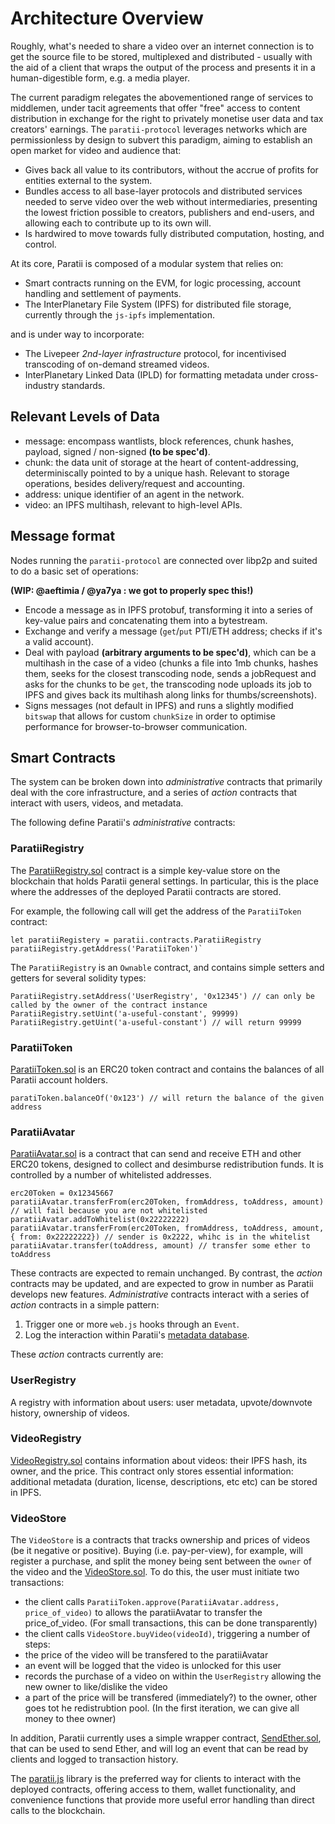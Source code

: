 # Architecture Overview
Roughly, what's needed to share a video over an internet connection is to get the source file to be stored, multiplexed and distributed - usually with the aid of a client that wraps the output of the process and presents it in a human-digestible form, e.g. a media player.

The current paradigm relegates the abovementioned range of services to middlemen, under tacit agreements that offer "free" access to content distribution in exchange for the right to privately monetise user data and tax creators' earnings. The `paratii-protocol` leverages networks which are permissionless by design to subvert this paradigm, aiming to establish an open market for video and audience that:

- Gives back all value to its contributors, without the accrue of profits for entities external to the system.
- Bundles access to all base-layer protocols and distributed services needed to serve video over the web without intermediaries, presenting the lowest friction possible to creators, publishers and end-users, and allowing each to contribute up to its own will.
- Is hardwired to move towards fully distributed computation, hosting, and control.

At its core, Paratii is composed of a modular system that relies on:

- Smart contracts running on the EVM, for logic processing, account handling and settlement of payments.
- The InterPlanetary File System (IPFS) for distributed file storage, currently through the `js-ipfs` implementation.

and is under way to incorporate:

- The Livepeer *2nd-layer infrastructure* protocol, for incentivised transcoding of on-demand streamed videos.
- InterPlanetary Linked Data (IPLD) for formatting metadata under cross-industry standards.

## Relevant Levels of Data

- message: encompass wantlists, block references, chunk hashes, payload, signed / non-signed **(to be spec'd)**.
- chunk: the data unit of storage at the heart of content-addressing, determiniscally pointed to by a unique hash. Relevant to storage operations, besides delivery/request and accounting.  
- address: unique identifier of an agent in the network.
- video: an IPFS multihash, relevant to high-level APIs.

## Message format

Nodes running the `paratii-protocol` are connected over libp2p and suited to do a basic set of operations:

**(WIP: @aeftimia / @ya7ya : we got to properly spec this!)**

- Encode a message as in IPFS protobuf, transforming it into a series of key-value pairs and concatenating them into a bytestream.
- Exchange and verify a message (`get`/`put` PTI/ETH address; checks if it's a valid account).
- Deal with payload **(arbitrary arguments to be spec'd)**, which can be a multihash in the case of a video (chunks a file into 1mb chunks, hashes them, seeks for the closest transcoding node, sends a jobRequest and asks for the chunks to be `get`, the transcoding node uploads its job to IPFS and gives back its multihash along links for thumbs/screenshots).
- Signs messages (not default in IPFS) and runs a slightly modified `bitswap` that allows for custom `chunkSize` in order to optimise performance for browser-to-browser communication.

## Smart Contracts
The system can be broken down into *administrative* contracts that primarily deal with the core infrastructure, and a series of *action* contracts that interact with users, videos, and metadata.

The following define Paratii's *administrative* contracts:

### ParatiiRegistry 
The [ParatiiRegistry.sol](https://github.com/Paratii-Video/paratii-contracts/blob/master/contracts/paratii/ParatiiRegistry.sol) contract is a simple key-value store on the blockchain that holds Paratii general settings. In particular, this is the place where the addresses of the deployed Paratii contracts are stored.

For example, the following call will get the address of the `ParatiiToken` contract:

    let paratiiRegistery = paratii.contracts.ParatiiRegistry
    paratiiRegistry.getAddress('ParatiiToken')`
    
The `ParatiiRegistry` is an `Ownable` contract, and contains simple setters and getters for several solidity types:

    ParatiiRegistry.setAddress('UserRegistry', '0x12345') // can only be called by the owner of the contract instance
    ParatiiRegistry.setUint('a-useful-constant', 99999)
    ParatiiRegistry.getUint('a-useful-constant') // will return 99999
    
### ParatiiToken

[ParatiiToken.sol](https://github.com/Paratii-Video/paratii-lib/blob/master/contracts/paratii/ParatiiToken.sol) is an ERC20 token contract and contains the balances of all Paratii account holders.

    paratiToken.balanceOf('0x123') // will return the balance of the given address
    
### ParatiiAvatar

[ParatiiAvatar.sol](https://github.com/Paratii-Video/paratii-lib/blob/master/contracts/paratii/ParatiiAvatar.sol) is a contract that can send and receive ETH and other ERC20 tokens, designed to collect and desimburse redistribution funds. It is controlled by a number of whitelisted addresses.

    erc20Token = 0x12345667
    paratiiAvatar.transferFrom(erc20Token, fromAddress, toAddress, amount) // will fail because you are not whitelisted
    paratiiAvatar.addToWhitelist(0x22222222)
    paratiiAvatar.transferFrom(erc20Token, fromAddress, toAddress, amount, { from: 0x22222222}) // sender is 0x2222, whihc is in the whitelist
    paratiiAvatar.transfer(toAddress, amount) // transfer some ether to toAddress
    
These contracts are expected to remain unchanged. By contrast, the *action* contracts may be updated, and are expected to grow in number as Paratii develops new features. *Administrative* contracts interact with a series of *action* contracts in a simple pattern:
1. Trigger one or more `web.js` hooks through an `Event`.
2. Log the interaction within Paratii's [metadata database](../Paratii-Protocol/Metadata-Storage.md).

These *action* contracts currently are:

### UserRegistry

A registry with information about users: user metadata, upvote/downvote history, ownership of videos.

### VideoRegistry

[VideoRegistry.sol](https://github.com/Paratii-Video/paratii-contracts/blob/master/contracts/paratii/VideoRegistry.sol) contains information about videos: their IPFS hash, its owner, and the price. This contract only stores essential information: additional metadata (duration, license, descriptions, etc etc) can be stored in IPFS.

### VideoStore

The `VideoStore` is a contracts that tracks ownership and prices of videos (be it negative or positive). Buying (i.e. pay-per-view), for example, will register a purchase, and split the money being sent between the `owner` of the video and the [VideoStore.sol](https://github.com/Paratii-Video/paratii-contracts/blob/master/contracts/paratii/VideoStore.sol). To do this, the user must initiate two transactions:

- the client calls `ParatiiToken.approve(ParatiiAvatar.address, price_of_video)` to allows the paratiiAvatar to transfer the price_of_video. (For small transactions, this can be done transparently)
- the client calls `VideoStore.buyVideo(videoId)`, triggering a number of steps:
 - the price of the video will be transfered to the paratiiAvatar
 - an event will be logged that the video is unlocked for this user
 - records the purchase of a video on within the `UserRegistry` allowing the new owner to like/dislike the video
 - a part of the price will be transfered (immediately?) to the owner, other goes tot he redistrubtion pool. (In the first iteration, we can give all money to thee owner)

In addition, Paratii currently uses a simple wrapper contract, [SendEther.sol](https://github.com/Paratii-Video/paratii-contracts/blob/master/contracts/paratii/SendEther.sol), that can be used to send Ether, and will log an event that can be read by clients and logged to transaction history.

The [paratii.js](https://github.com/Paratii-Video/paratii-lib/blob/master/lib/paratii.js) library is the preferred way for clients to interact with the deployed contracts, offering access to them, wallet functionality, and convenience functions that provide more useful error handling than direct calls to the blockchain. 


